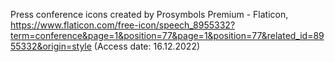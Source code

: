 Press conference icons created by Prosymbols Premium - Flaticon, https://www.flaticon.com/free-icon/speech_8955332?term=conference&page=1&position=77&page=1&position=77&related_id=8955332&origin=style (Access date: 16.12.2022)